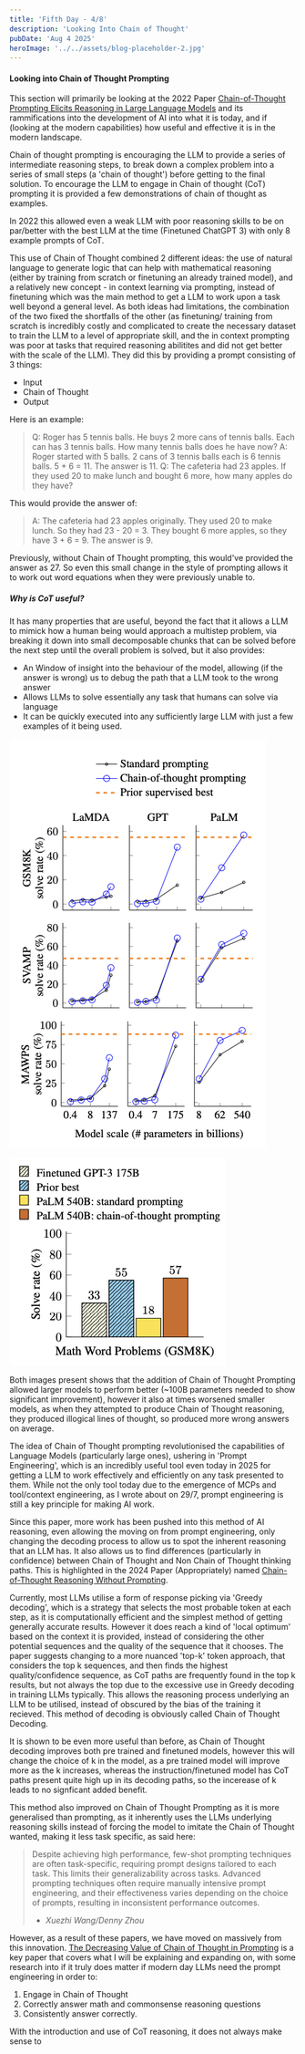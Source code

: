 ```yaml
---
title: 'Fifth Day - 4/8'
description: 'Looking Into Chain of Thought'
pubDate: 'Aug 4 2025'
heroImage: '../../assets/blog-placeholder-2.jpg'
---
```


#### Looking into Chain of Thought Prompting

This section will primarily be looking at the 2022 Paper [Chain-of-Thought Prompting Elicits Reasoning in Large Language Models](https://arxiv.org/abs/2201.11903) and its rammifications into the development of AI into what it is today, and if (looking at the modern capabilities) how useful and effective it is in the modern landscape.

Chain of thought prompting is encouraging the LLM to provide a series of intermediate reasoning steps, to break down a complex problem into a series of small steps (a 'chain of thought') before getting to the final solution. To encourage the LLM to engage in Chain of thought (CoT) prompting it is provided a few demonstrations of chain of thought as examples. 

In 2022 this allowed even a weak LLM with poor reasoning skills to be on par/better with the best LLM at the time (Finetuned ChatGPT 3) with only 8 example prompts of CoT. 

This use of Chain of Thought combined 2 different ideas: the use of natural language to generate logic that can help with mathematical reasoning (either by training from scratch or finetuning an already trained model), and a relatively new concept - in context learning via prompting, instead of finetuning which was the main method to get a LLM to work upon a task well beyond a general level. As both ideas had limitations, the combination of the two fixed the shortfalls of the other (as finetuning/ training from scratch is incredibly costly and complicated to create the necessary dataset to train the LLM to a level of appropriate skill, and the in context prompting was poor at tasks that required reasoning abilitites and did not get better with the scale of the LLM). They did this by providing a prompt consisting of 3 things:
- Input
- Chain of Thought
- Output

Here is an example:

> Q: Roger has 5 tennis balls. He buys 2 more cans of
tennis balls. Each can has 3 tennis balls. How many
tennis balls does he have now?
A: Roger started with 5 balls. 2 cans of 3 tennis balls
each is 6 tennis balls. 5 + 6 = 11. The answer is 11.
Q: The cafeteria had 23 apples. If they used 20 to
make lunch and bought 6 more, how many apples
do they have?


This would provide the answer of:


> A: The cafeteria had 23 apples originally. They used
20 to make lunch. So they had 23 - 20 = 3. They
bought 6 more apples, so they have 3 + 6 = 9. The
answer is 9.


Previously, without Chain of Thought prompting, this would've provided the answer as 27. So even this small change in the style of prompting allows it to work out word equations when they were previously unable to.

##### Why is CoT useful?

It has many properties that are useful, beyond the fact that it allows a LLM to mimick how a human being would approach a multistep problem, via breaking it down into small decomposable chunks that can be solved before the next step until the overall problem is solved, but it also provides:

- An Window of insight into the behaviour of the model, allowing (if the answer is wrong) us to debug the path that a LLM took to the wrong answer
- Allows LLMs to solve essentially any task that humans can solve via language
- It can be quickly executed into any sufficiently large LLM with just a few examples of it being used.

![](./src/assets/resultsofCoT.png)

![](./src/assets/wordProblemsCoT.png)

Both images present shows that the addition of Chain of Thought Prompting allowed larger models to perform better (~100B parameters needed to show significant improvement), however it also at times worsened smaller models, as when they attempted to produce Chain of Thought reasoning, they produced illogical lines of thought, so produced more wrong answers on average.

The idea of Chain of Thought prompting revolutionised the capabilities of Language Models (particularly large ones), ushering in 'Prompt Engineering', which is an incredibly useful tool even today in 2025 for getting a LLM to work effectively and efficiently on any task presented to them. While not the only tool today due to the emergence of MCPs and tool/context engineering, as I wrote about on 29/7, prompt engineering is still a key principle for making AI work. 

Since this paper, more work has been pushed into this method of AI reasoning, even allowing the moving on from prompt engineering, only changing the decoding process to allow us to spot the inherent reasoning that an LLM has. It also allows us to find differences (particularly in confidence) between Chain of Thought and Non Chain of Thought thinking paths. This is highlighted in the 2024 Paper (Appropriately) named [Chain-of-Thought Reasoning Without Prompting](https://proceedings.neurips.cc/paper_files/paper/2024/hash/7a8e7fd295aa04eac4b470ae27f8785c-Abstract-Conference.html).

Currently, most LLMs utilise a form of response picking via 'Greedy decoding', which is a strategy that selects the most probable token at each step, as it is computationally efficient and the simplest method of getting generally accurate results. However it does reach a kind of 'local optimum' based on the context it is provided, instead of considering the other potential sequences and the quality of the sequence that it chooses. The paper suggests changing to a more nuanced 'top-k' token approach, that considers the top k sequences, and then finds the highest quality/confidence sequence, as CoT paths are frequently found in the top k results, but not always the top due to the excessive use in Greedy decoding in training LLMs typically. This allows the reasoning process underlying an LLM to be utilised, instead of obscured by the bias of the training it recieved. This method of decoding is obviously called Chain of Thought Decoding.

It is shown to be even more useful than before, as Chain of Thought decoding improves both pre trained and finetuned models, however this will change the choice of k in the model, as a pre trained model will improve more as the k increases, whereas the instruction/finetuned model has CoT paths present quite high up in its decoding paths, so the incerease of k leads to no signficant added benefit.

This method also improved on Chain of Thought Prompting as it is more generalised than prompting, as it inherently uses the LLMs underlying reasoning skills instead of forcing the model to imitate the Chain of Thought wanted, making it less task specific, as said here:

>Despite achieving high performance, few-shot prompting techniques are often task-specific, requiring prompt designs tailored to each task. This limits their generalizability across tasks. Advanced prompting techniques often require manually intensive prompt engineering, and their effectiveness varies depending on the choice of prompts, resulting in inconsistent performance outcomes.
> - <cite>Xuezhi Wang/Denny Zhou</cite>

However, as a result of these papers, we have moved on massively from this innovation. [The Decreasing Value of Chain of Thought in Prompting](https://papers.ssrn.com/sol3/papers.cfm?abstract_id=5285532) is a key paper that covers what I will be explaining and expanding on, with some research into if it truly does matter if modern day LLMs need the prompt engineering in order to:
1. Engage in Chain of Thought
2. Correctly answer math and commonsense reasoning questions
3. Consistently answer correctly.

With the introduction and use of CoT reasoning, it does not always make sense to 

